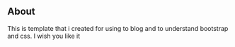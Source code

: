## About

This is template that i created for using to blog  and to understand bootstrap and css. I wish you like it
